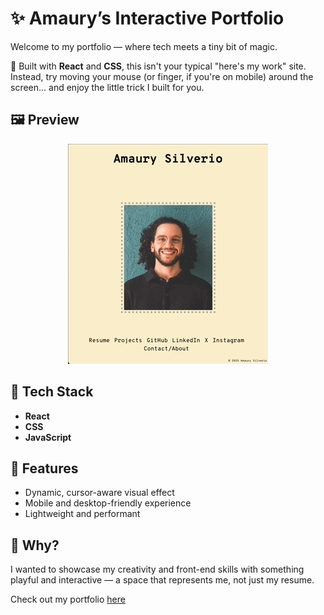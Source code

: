 # ✨ Amaury’s Interactive Portfolio

Welcome to my portfolio — where tech meets a tiny bit of magic.

🧠 Built with **React** and **CSS**, this isn't your typical "here's my work" site.  
Instead, try moving your mouse (or finger, if you're on mobile) around the screen... and enjoy the little trick I built for you.

## 🖼️ Preview

<p align="center">
  <img src="portfolio2025/photos/portfolio.gif" alt="Portfolio Gif" />
</p>

## 🔧 Tech Stack

- **React**
- **CSS**
- **JavaScript**

## 🚀 Features

- Dynamic, cursor-aware visual effect
- Mobile and desktop-friendly experience
- Lightweight and performant

## 🎯 Why?

I wanted to showcase my creativity and front-end skills with something playful and interactive — a space that represents me, not just my resume.

Check out my portfolio [here](https://amaurycodes.onrender.com/)

